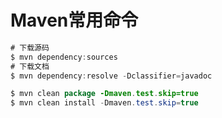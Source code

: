 # Maven常用命令

```java
# 下载源码
$ mvn dependency:sources
# 下载文档
$ mvn dependency:resolve -Dclassifier=javadoc
```





```java
$ mvn clean package -Dmaven.test.skip=true
$ mvn clean install -Dmaven.test.skip=true
```

